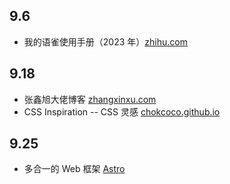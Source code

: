 ## 9.6

-   我的语雀使用手册（2023 年）[zhihu.com](https://www.zhihu.com/tardis/zm/art/593081078?source_id=1005)

## 9.18

-   张鑫旭大佬博客 [zhangxinxu.com](https://www.zhangxinxu.com/)
-   CSS Inspiration -- CSS 灵感 [chokcoco.github.io](https://chokcoco.github.io/CSS-Inspiration/#/)

## 9.25

-  多合一的 Web 框架 [Astro](https://astro.build/)